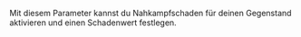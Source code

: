 Mit diesem Parameter kannst du Nahkampfschaden für deinen Gegenstand aktivieren und einen Schadenwert festlegen.